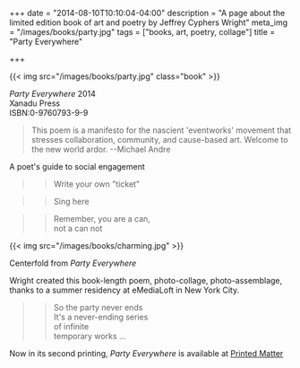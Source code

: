 +++
date = "2014-08-10T10:10:04-04:00"
description = "A page about the limited edition book of art and poetry by Jeffrey Cyphers Wright"
meta_img = "/images/books/party.jpg"
tags = ["books, art, poetry, collage"]
title = "Party Everywhere"

+++


{{< img src="/images/books/party.jpg" class="book" >}}

<p><em>Party Everywhere</em> 2014<br>Xanadu Press<br>ISBN:0-9760793-9-9</p>

>This poem is a manifesto for the nascient 'eventworks' movement that stresses collaboration, community, and cause-based art. Welcome to the new world ardor.
--Michael Andre

A poet's guide to social engagement

>>Write your own "ticket"

>>Sing here

>>Remember, you are a can,  
not a can not

{{< img src="/images/books/charming.jpg" >}}

<p>Centerfold from <em>Party Everywhere</em></p>

Wright created this book-length poem, photo-collage, photo-assemblage, thanks to a summer residency at eMediaLoft in New York City.

>>So the party never ends  
It's a never-ending series  
of infinite  
temporary works ...

Now in its second printing, _Party Everywhere_ is available at [Printed Matter](https://www.printedmatter.org/catalog/39466/)
